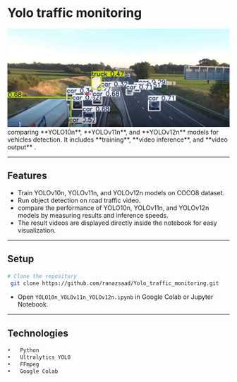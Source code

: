 # Yolo traffic monitoring

<img src="Yolo_detection.jpeg" alt="Description" width="600">
comparing **YOLO10n**, **YOLOv11n**, and **YOLOv12n** models for vehicles detection.  
It includes **training**, **video inference**, and **video output** .

---

## Features
- Train YOLOv10n, YOLOv11n, and YOLOv12n models on COCO8 dataset.
- Run object detection on road traffic video.
- compare the performance of YOLO10n, YOLOv11n, and YOLOv12n models by measuring results and inference speeds.
- The result videos are displayed directly inside the notebook for easy visualization.
---

## Setup
```bash
# Clone the repository
 git clone https://github.com/ranazsaad/Yolo_traffic_monitoring.git
```
- Open `YOLO10n_YOLOv11n_YOLOv12n.ipynb` in Google Colab or Jupyter Notebook.

---

## Technologies
	•	Python 
	•	Ultralytics YOLO
	•	FFmpeg
	•	Google Colab
